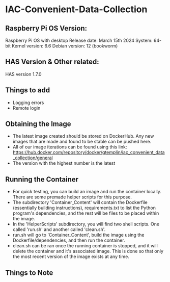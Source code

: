 # IAC-Convenient-Data-Collection

## Raspberry Pi OS Version:
Raspberry Pi OS with desktop
Release date: March 15th 2024
System: 64-bit
Kernel version: 6.6
Debian version: 12 (bookworm)

## HAS Version & Other related:
HAS version 1.7.0

## Things to add
- Logging errors
- Remote login 

## Obtaining the Image 
- The latest image created should be stored on DockerHub. Any new images that are made and found to be stable can be pushed here.
- All of our image iterations can be found using this link: https://hub.docker.com/repository/docker/gtemplin/iac_convenient_data_collection/general
- The version with the highest number is the latest 

## Running the Container 
- For quick testing, you can build an image and run the container locally. There are some premade helper scripts for this purpose.
- The subdirectory 'Container_Content' will contain the Dockerfile (essentially building instructions), requirements.txt to list the Python program's dependencies, and the rest will be files to be placed within the image. 
- In the 'HelperScripts' subdirectory, you will find two shell scripts. One called 'run.sh' and another called 'clean.sh'.
- run.sh will go to 'Container_Content', build the image using the Dockerfile/dependencies, and then run the container.
- clean.sh can be ran once the running container is stopped, and it will delete the container and it's associated image. This is done so that only the most recent version of the image exists at any time. 

## Things to Note 
